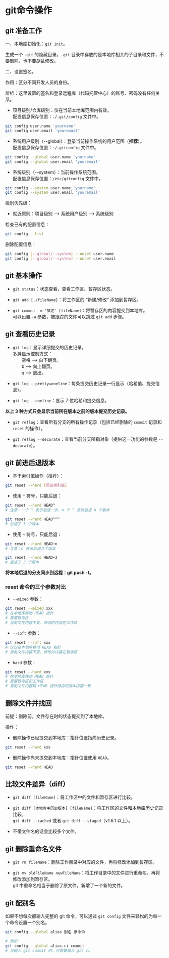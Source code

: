 # git命令操作

## git 准备工作

一、本地库初始化：`git init`。

生成一个 `.git` 的隐藏目录，`.git` 目录中存放的是本地库相关的子目录和文件，不要删除，也不要胡乱修改。

二、设置签名。

作用：区分不同开发人员的身份。

辨析：这里设置的签名和登录远程库（代码托管中心）的账号、密码没有任何关系。

- 项目级别/仓库级别：仅在当前本地库范围内有效。  
配置信息保存位置：`./.git/config` 文件中。

```bash
git config user.name 'yourname'
git config user.email 'youremail'
```

- 系统用户级别（--global）：登录当前操作系统的用户范围（**推荐**）。  
配置信息保存位置：`~/.gitconfig` 文件中。

```bash
git config --global user.name 'yourname'
git config --global user.email 'youremail'
```

- 系统级别（--system）：当前操作系统范围。  
配置信息保存位置：`/etc/gitconfig` 文件中。

```bash
git config --system user.name 'yourname'
git config --system user.email 'youremail'
```

级别优先级：

- 就近原则：项目级别 --> 系统用户级别 --> 系统级别

检查已有的配置信息：

```bash
git config --list
```

删除配置信息：

```bash
git config [--global/--system] --unset user.name
git config [--global/--system] --unset user.email
```

## git 基本操作

- `git status`：状态查看，查看工作区、暂存区状态。

- `git add [./fileName]`：将工作区的 “新建/修改” 添加到暂存区。

- `git commit -m '描述' [fileName]`：将暂存区的内容提交到本地库。  
可以设置 `-a` 参数，被跟踪的文件可以跳过 `git add` 步骤。

## git 查看历史记录

- `git log`：显示详细提交的历史记录。  
多屏显示控制方式：  
&emsp;&emsp;空格 --> 向下翻页。  
&emsp;&emsp;b --> 向上翻页。  
&emsp;&emsp;q --> 退出。

- `git log --pretty=oneline`：每条提交历史记录一行显示（哈希值、提交信息）。

- `git log --oneline`：显示 7 位哈希和提交信息。

**以上 3 种方式只会显示当前所在版本之前的版本提交历史记录。**

- `git reflog`：查看所有分支的所有操作记录（包括已经删除的 `commit` 记录和 `reset` 的操作）。

- `git reflog --decorate`：查看当前分支所指对象（提供这一功能的参数是 `--decorate`）。

## git 前进后退版本

- 基于索引值操作（推荐）：

```bash
git reset --hard [局部索引值]
```

- 使用 `^` 符号，只能后退：

```bash
git reset --hard HEAD^
# 注意：一个 ^ 表示后退一步，n 个 ^ 表示后退 n 个版本

git reset --hard HEAD^^^
# 后退了 3 个版本
```

- 使用 `~` 符号，只能后退：

```bash
git reset --hard HEAD~n
# 注意：n 表示后退几个版本

git reset --hard HEAD~3
# 后退了 3 个版本
```

**将本地后退的分支同步到远程：git push -f。**

### reset 命令的三个参数对比

- `--mixed` 参数：

```bash
git reset --mixed xxx
# 在本地库移动 HEAD 指针
# 重置暂存区
# 当前文件内容不变，修改的内容在工作区
```

- `--soft` 参数：

```bash
git reset --soft xxx
# 仅仅在本地库移动 HEAD 指针
# 当前文件内容不变，修改的内容在暂存区
```

- `hard` 参数：

```bash
git reset --hard xxx
# 在本地库移动 HEAD 指针
# 重置暂存区和工作区
# 当前文件内容跟 HEAD 指针指向的版本内容一致
```

## 删除文件并找回

前提：删除前，文件存在时的状态提交到了本地库。

操作：

- 删除操作已经提交到本地库：指针位置指向历史记录。

```bash
git reset --hard xxx
```

- 删除操作尚未提交到本地库：指针位置使用 `HEAD`。

```bash
git reset --hard HEAD
```

## 比较文件差异（diff）

- `git diff [fileName]`：将工作区中的文件和暂存区进行比较。

- `git diff [本地库中历史版本] [fileName]`：将工作区的文件和本地库历史记录比较。  
`git diff --cached` 或者 `git diff --staged`（v1.6.1 以上）。

- 不带文件名的话会比较多个文件。

## git 删除重命名文件

- `git rm fileName`：删除工作目录中对应的文件，再将修改添加到暂存区。

- `git mv oldFileName newFileName`：将工作目录中的文件进行重命名，再将修改添加到暂存区。  
git 中重命名相当于删除了原文件，新增了一个新的文件。

## git 配别名

如果不想每次都输入完整的 git 命令，可以通过 `git config` 文件来轻松的为每一个命令设置一个别名。

```bash
git config --global alias.别名 原命令
```

```bash
# 例如
git config --global alias.ci commit
# 当输入 git commit 时，只需要输入 git ci
```
